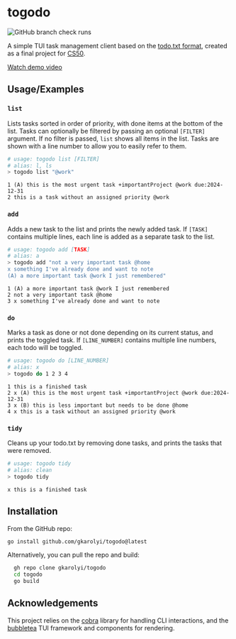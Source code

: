# togodo
![GitHub branch check runs](https://img.shields.io/github/check-runs/gkarolyi/togodo/master)


A simple TUI task management client based on the [todo.txt format](http://todotxt.org/), created as a final project
for [CS50](https://www.edx.org/learn/computer-science/harvard-university-cs50-s-introduction-to-computer-science).

[Watch demo video](https://github.com/user-attachments/assets/2e6e5453-d7b1-40b8-b696-a2dc375f1d7a)

## Usage/Examples

### `list`

Lists tasks sorted in order of priority, with done items at the bottom of the list. Tasks can optionally be filtered
by passing an optional `[FILTER]` argument. If no filter is passed, `list` shows all items in the list. Tasks are shown
with a line number to allow you to easily refer to them.

```bash
# usage: togodo list [FILTER]
# alias: l, ls
> togodo list "@work"
```
```
1 (A) this is the most urgent task +importantProject @work due:2024-12-31
2 this is a task without an assigned priority @work

```

### `add`

Adds a new task to the list and prints the newly added task. If `[TASK]` contains multiple lines, each line is added as
a separate task to the list.

```bash
# usage: togodo add [TASK]
# alias: a
> togodo add "not a very important task @home
x something I've already done and want to note
(A) a more important task @work I just remembered"
```
```
1 (A) a more important task @work I just remembered
2 not a very important task @home
3 x something I've already done and want to note
```

### `do`

Marks a task as done or not done depending on its current status, and prints the toggled task. If `[LINE_NUMBER]`
contains multiple line numbers, each todo will be toggled.

```bash
# usage: togodo do [LINE_NUMBER]
# alias: x
> togodo do 1 2 3 4
```
```
1 this is a finished task
2 x (A) this is the most urgent task +importantProject @work due:2024-12-31
3 x (B) this is less important but needs to be done @home
4 x this is a task without an assigned priority @work
```

### `tidy`

Cleans up your todo.txt by removing done tasks, and prints the tasks that were removed.

```bash
# usage: togodo tidy
# alias: clean
> togodo tidy
```
```
x this is a finished task
```

## Installation

From the GitHub repo:
```bash
go install github.com/gkarolyi/togodo@latest
```
Alternatively, you can pull the repo and build:
```bash
  gh repo clone gkarolyi/togodo
  cd togodo
  go build
```

## Acknowledgements

This project relies on the [cobra](https://github.com/spf13/cobra) library for handling CLI interactions, and the
[bubbletea](https://github.com/charmbracelet/bubbletea) TUI framework and components for rendering.
